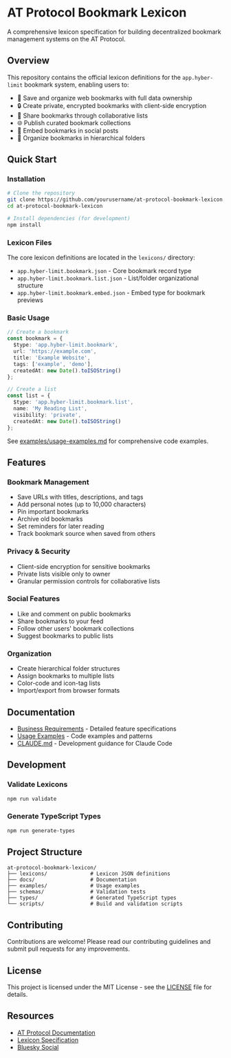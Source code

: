 # AT Protocol Bookmark Lexicon

A comprehensive lexicon specification for building decentralized bookmark management systems on the AT Protocol.

## Overview

This repository contains the official lexicon definitions for the `app.hyber-limit` bookmark system, enabling users to:

- 📌 Save and organize web bookmarks with full data ownership
- 🔒 Create private, encrypted bookmarks with client-side encryption
- 👥 Share bookmarks through collaborative lists
- 🌐 Publish curated bookmark collections
- 🔗 Embed bookmarks in social posts
- 📁 Organize bookmarks in hierarchical folders

## Quick Start

### Installation

```bash
# Clone the repository
git clone https://github.com/yourusername/at-protocol-bookmark-lexicon.git
cd at-protocol-bookmark-lexicon

# Install dependencies (for development)
npm install
```

### Lexicon Files

The core lexicon definitions are located in the `lexicons/` directory:

- `app.hyber-limit.bookmark.json` - Core bookmark record type
- `app.hyber-limit.bookmark.list.json` - List/folder organizational structure  
- `app.hyber-limit.bookmark.embed.json` - Embed type for bookmark previews

### Basic Usage

```typescript
// Create a bookmark
const bookmark = {
  $type: 'app.hyber-limit.bookmark',
  url: 'https://example.com',
  title: 'Example Website',
  tags: ['example', 'demo'],
  createdAt: new Date().toISOString()
};

// Create a list
const list = {
  $type: 'app.hyber-limit.bookmark.list',
  name: 'My Reading List',
  visibility: 'private',
  createdAt: new Date().toISOString()
};
```

See [examples/usage-examples.md](examples/usage-examples.md) for comprehensive code examples.

## Features

### Bookmark Management
- Save URLs with titles, descriptions, and tags
- Add personal notes (up to 10,000 characters)
- Pin important bookmarks
- Archive old bookmarks
- Set reminders for later reading
- Track bookmark source when saved from others

### Privacy & Security
- Client-side encryption for sensitive bookmarks
- Private lists visible only to owner
- Granular permission controls for collaborative lists

### Social Features
- Like and comment on public bookmarks
- Share bookmarks to your feed
- Follow other users' bookmark collections
- Suggest bookmarks to public lists

### Organization
- Create hierarchical folder structures
- Assign bookmarks to multiple lists
- Color-code and icon-tag lists
- Import/export from browser formats

## Documentation

- [Business Requirements](docs/business-requirements.md) - Detailed feature specifications
- [Usage Examples](examples/usage-examples.md) - Code examples and patterns
- [CLAUDE.md](CLAUDE.md) - Development guidance for Claude Code

## Development

### Validate Lexicons

```bash
npm run validate
```

### Generate TypeScript Types

```bash
npm run generate-types
```

## Project Structure

```
at-protocol-bookmark-lexicon/
├── lexicons/              # Lexicon JSON definitions
├── docs/                  # Documentation
├── examples/              # Usage examples
├── schemas/               # Validation tests
├── types/                 # Generated TypeScript types
└── scripts/               # Build and validation scripts
```

## Contributing

Contributions are welcome! Please read our contributing guidelines and submit pull requests for any improvements.

## License

This project is licensed under the MIT License - see the [LICENSE](LICENSE) file for details.

## Resources

- [AT Protocol Documentation](https://atproto.com/docs)
- [Lexicon Specification](https://atproto.com/specs/lexicon)
- [Bluesky Social](https://bsky.social)
